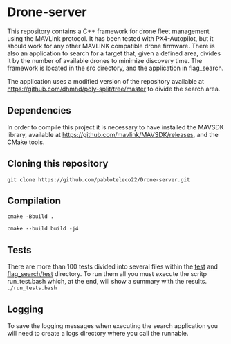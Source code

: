 # Drone-server
This repository contains a C++ framework for drone fleet management using the MAVLink protocol.
It has been tested with PX4-Autopilot, but it should work for any other MAVLINK compatible drone firmware.
There is also an application to search for a target that, given a defined area, divides it by the number of
available drones to minimize discovery time.
The framework is located in the src directory, and the application in flag_search.

The application uses a modified version of the repository available at https://github.com/dhmhd/poly-split/tree/master
to divide the search area.

## Dependencies
In order to compile this project it is necessary to have installed the MAVSDK library,
available at https://github.com/mavlink/MAVSDK/releases, and the CMake tools.

## Cloning this repository
`git clone https://github.com/pabloteleco22/Drone-server.git`

## Compilation
`cmake -Bbuild .`

`cmake --build build -j4`

## Tests
There are more than 100 tests divided into several files within the
[test](https://github.com/pabloteleco22/Drone-server/tree/master/test) and
[flag_search/test](https://github.com/pabloteleco22/Drone-server/tree/master/flag_search/test) directory.
To run them all you must execute the scritp run_test.bash which, at the end, will show a summary with the results.
`./run_tests.bash`

## Logging
To save the logging messages when executing the search application you will need to create a logs directory where
you call the runnable.
